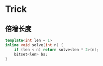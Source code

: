 # Trick

## 倍增长度

```cpp
template<int len = 1>
inline void solve(int n) {
    if (len < n) return solve<len * 2>(n);
    bitset<len> bs;
}
```
